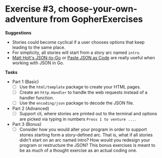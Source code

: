 # Exercise #3, choose-your-own-adventure from GopherExercises

**Suggestions**
- Stories could become cyclical if a user chooses options that keep leading to the same place.
- For simplicity, all stories will start from a story arc named `intro`.
- [Matt Holt's JSON-to-Go](https://mholt.github.io/json-to-go/) or [Paste JSON as Code](https://marketplace.visualstudio.com/items?itemName=quicktype.quicktype) are really useful when working with JSON in Go. 

**Tasks**
- Part 1 (Basic)
  - [ ] Use the `html/template` package to create your HTML pages.
  - [ ] Create an `http.Handler` to handle the web requests instead of a handler function.
  - [ ] Use the `encoding/json` package to decode the JSON file. 

- Part 2 (Advanced)
  - [ ] Support cli, where stories are printed out to the terminal and options are picked via typing in numbers `Press 1 to venture ...`.

- Part 3 (Bonus)
  - [ ] Consider how you would alter your program in order to support stories starting form a story-defined arc. That is, what if all stories didn't start on an arc named intro? How would you redesign your program or restructure the JSON? This bonus exercises is meant to be as much of a thought exercise as an actual coding one.